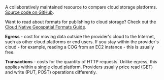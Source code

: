A collaboratively maintained resource to compare cloud storage platforms. [Source code on GitHub](https://github.com/bdon/cng-storage-guide).

Want to read about formats for publishing to cloud storage? Check out the [Cloud Native Geospatial Formats Guide](https://guide.cloudnativegeo.org).

**Egress** - cost for moving data outside the provider's cloud to the Internet, such as other cloud platforms or end users. If you stay within the provider's cloud - for example, reading a COG from an EC2 instance - this is usually free.

**Transactions** - costs for the quantity of HTTP requests. Unlike egress, this applies within a single cloud platform. Providers usually price read (GET) and write (PUT, POST) operations differently.

